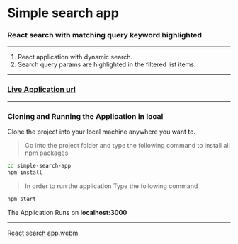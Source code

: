 # Simple search app

### React search with matching query keyword highlighted

---

1. React application with dynamic search.
2. Search query params are highlighted in the filtered list items.

---

### [Live Application url](https://vishvak1.github.io/simple-search-app/)

---

### Cloning and Running the Application in local

Clone the project into your local machine anywhere you want to.

> Go into the project folder and type the following command to install all npm packages

```bash
cd simple-search-app
npm install
```

> In order to run the application Type the following command

```bash
npm start
```

The Application Runs on **localhost:3000**

---
[React search app.webm](https://user-images.githubusercontent.com/17898599/189127271-ada36794-48b7-479e-ac7a-96966310b815.webm)
